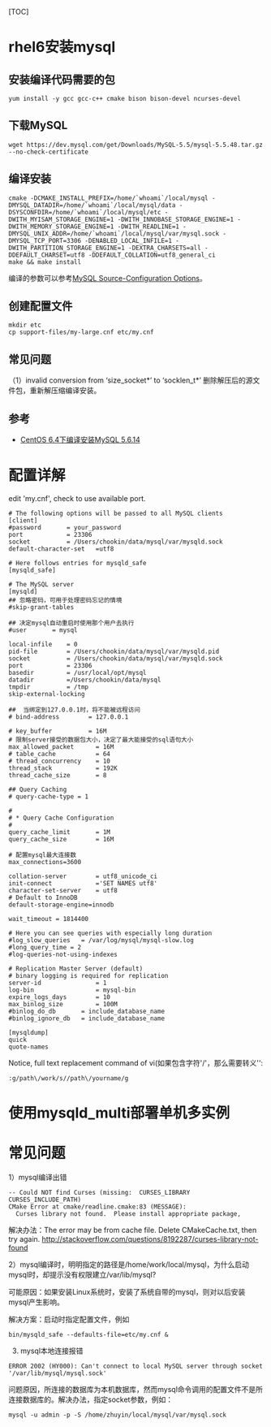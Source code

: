 [TOC]

# rhel6安装mysql
## 安装编译代码需要的包

    yum install -y gcc gcc-c++ cmake bison bison-devel ncurses-devel
## 下载MySQL
    wget https://dev.mysql.com/get/Downloads/MySQL-5.5/mysql-5.5.48.tar.gz --no-check-certificate
## 编译安装

```shell
cmake -DCMAKE_INSTALL_PREFIX=/home/`whoami`/local/mysql -DMYSQL_DATADIR=/home/`whoami`/local/mysql/data -DSYSCONFDIR=/home/`whoami`/local/mysql/etc -DWITH_MYISAM_STORAGE_ENGINE=1 -DWITH_INNOBASE_STORAGE_ENGINE=1 -DWITH_MEMORY_STORAGE_ENGINE=1 -DWITH_READLINE=1 -DMYSQL_UNIX_ADDR=/home/`whoami`/local/mysql/var/mysql.sock -DMYSQL_TCP_PORT=3306 -DENABLED_LOCAL_INFILE=1 -DWITH_PARTITION_STORAGE_ENGINE=1 -DEXTRA_CHARSETS=all -DDEFAULT_CHARSET=utf8 -DDEFAULT_COLLATION=utf8_general_ci
make && make install
```

编译的参数可以参考[MySQL Source-Configuration Options](http://dev.mysql.com/doc/refman/5.5/en/source-configuration-options.html)。

## 创建配置文件

```shell
mkdir etc
cp support-files/my-large.cnf etc/my.cnf
```

## 常见问题
（1）invalid conversion from ‘size_socket*’ to ‘socklen_t*’
删除解压后的源文件包，重新解压缩编译安装。

## 参考
- [CentOS 6.4下编译安装MySQL 5.6.14](http://www.cnblogs.com/xiongpq/p/3384681.html)

# 配置详解
edit 'my.cnf', check to use available port.

```shell
# The following options will be passed to all MySQL clients
[client]
#password       = your_password
port            = 23306
socket          = /Users/chookin/data/mysql/var/mysqld.sock
default-character-set   =utf8

# Here follows entries for mysqld_safe
[mysqld_safe]

# The MySQL server
[mysqld]
## 忽略密码，可用于处理密码忘记的情境
#skip-grant-tables

## 决定mysql自动重启时使用那个用户去执行
#user       = mysql

local-infile    = 0
pid-file        = /Users/chookin/data/mysql/var/mysqld.pid
socket          = /Users/chookin/data/mysql/var/mysqld.sock
port            = 23306
basedir         = /usr/local/opt/mysql
datadir         =/Users/chookin/data/mysql
tmpdir          = /tmp
skip-external-locking

##  当绑定到127.0.0.1时，将不能被远程访问
# bind-address        = 127.0.0.1

# key_buffer          = 16M
# 限制server接受的数据包大小，决定了最大能接受的sql语句大小
max_allowed_packet      = 16M
# table_cache           = 64
# thread_concurrency    = 10
thread_stack            = 192K
thread_cache_size       = 8

## Query Caching
# query-cache-type = 1

#
# * Query Cache Configuration
#
query_cache_limit       = 1M
query_cache_size        = 16M

# 配置mysql最大连接数
max_connections=3600

collation-server        = utf8_unicode_ci
init-connect            ='SET NAMES utf8'
character-set-server    = utf8
# Default to InnoDB
default-storage-engine=innodb

wait_timeout = 1814400

# Here you can see queries with especially long duration
#log_slow_queries   = /var/log/mysql/mysql-slow.log
#long_query_time = 2
#log-queries-not-using-indexes

# Replication Master Server (default)
# binary logging is required for replication
server-id               = 1
log-bin                 = mysql-bin
expire_logs_days        = 10
max_binlog_size         = 100M
#binlog_do_db       = include_database_name
#binlog_ignore_db   = include_database_name

[mysqldump]
quick
quote-names
```

Notice, full text replacement command of vi(如果包含字符'/'，那么需要转义'\':

```shell
:g/path\/work/s//path\/yourname/g
```

# 使用mysqld_multi部署单机多实例

# 常见问题
1）mysql编译出错
```
-- Could NOT find Curses (missing:  CURSES_LIBRARY CURSES_INCLUDE_PATH) 
CMake Error at cmake/readline.cmake:83 (MESSAGE):
  Curses library not found.  Please install appropriate package,
```

解决办法：The error may be from cache file. Delete CMakeCache.txt, then try again. http://stackoverflow.com/questions/8192287/curses-library-not-found 

2）mysql编译时，明明指定的路径是/home/work/local/mysql，为什么启动mysql时，却提示没有权限建立/var/lib/mysql?

可能原因：如果安装Linux系统时，安装了系统自带的mysql，则对以后安装mysql产生影响。

解决方案：启动时指定配置文件，例如

```
bin/mysqld_safe --defaults-file=etc/my.cnf &
```

3) mysql本地连接报错
```
ERROR 2002 (HY000): Can't connect to local MySQL server through socket '/var/lib/mysql/mysql.sock' 
```
问题原因，所连接的数据库为本机数据库，然而mysql命令调用的配置文件不是所连接数据库的。解决办法，指定socket参数，例如：
```
mysql -u admin -p -S /home/zhuyin/local/mysql/var/mysql.sock 
```

